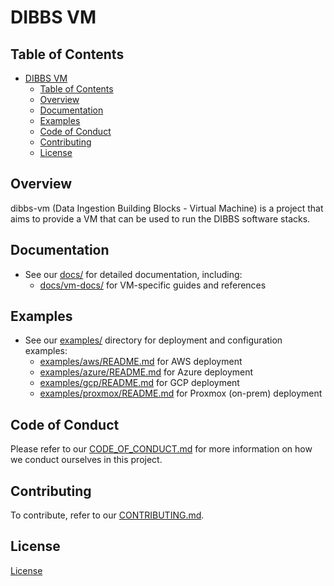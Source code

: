 # DIBBS VM

## Table of Contents
- [DIBBS VM](#dibbs-vm)
  - [Table of Contents](#table-of-contents)
  - [Overview](#overview)
  - [Documentation](#documentation)
  - [Examples](#examples)
  - [Code of Conduct](#code-of-conduct)
  - [Contributing](#contributing)
  - [License](#license)

## Overview
dibbs-vm (Data Ingestion Building Blocks - Virtual Machine) is a project that aims to provide a VM that can be used to run the DIBBS software stacks.

## Documentation
- See our [docs/](docs) for detailed documentation, including:
  - [docs/vm-docs/](vm-docs) for VM-specific guides and references

## Examples
- See our [examples/](examples) directory for deployment and configuration examples:
  - [examples/aws/README.md](aws) for AWS deployment
  - [examples/azure/README.md](azure) for Azure deployment
  - [examples/gcp/README.md](gcp) for GCP deployment
  - [examples/proxmox/README.md](proxmox) for Proxmox (on-prem) deployment

## Code of Conduct
Please refer to our [CODE_OF_CONDUCT.md](CODE_OF_CONDUCT.md) for more information on how we conduct ourselves in this project.

## Contributing
To contribute, refer to our [CONTRIBUTING.md](CONTRIBUTING.md).

## License
[License](LICENSE)
